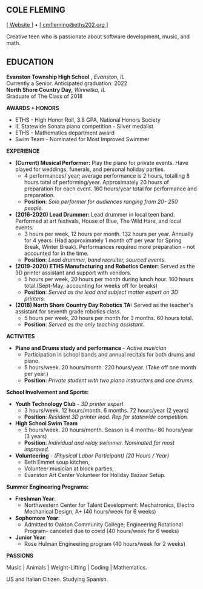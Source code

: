 ## COLE FLEMING
[[ Website ]](https://beacons.page/colefleming) • [[ cmfleming@eths202.org ]](mailto:cmfleming@eths202.org)

Creative teen who is passionate about software development, music, and math.

## EDUCATION

**Evanston Township High School** , *Evanston, IL*<br>
Currently a Senior. Anticipated graduation: 2022<br>
**North Shore Country Day,** *Winnetka, IL*<br>
Graduate of The Class of 2018<br>

**AWARDS + HONORS**

+ ETHS - High Honor Roll, 3.8 GPA, National Honors Society
+ IL Statewide Sonata piano competition - Silver medalist
+ ETHS - Mathematics department award
+ Swim Team - Nominated for Most Improved Swimmer

**EXPERIENCE**

+ **(Current) Musical Performer:** Play the piano for private events. Have played for weddings, funerals, and personal holiday parties.
  + 4 performances/ year; average performance is 2 hours, totalling 8 hours total of performing/year. Approximately 20 hours of preparation for each event. 160 hours/year total for performance and preparation.
  + **Position**: *Solo performer for audiences ranging from 20- 250 people.*
+ **(2016-2020) Lead Drummer:** Lead drummer in local teen band. Performed at art festivals, House of Blue, The Wild Hare, and local events.
  + 3 hours per week, 12 hours per month. 132 hours per year. Annually for 4 years. 
(Had approximately 1 month off per year for Spring Break, Winter Break). Performances required more preparation - not accounted for in the time.   
  + **Position**: *Lead drummer, band recruiter, sourced events.*
+ **(2019-2020) ETHS Manufacturing and Robotics Center:** Served as the 3D printer assistant and support with vendors.
  + 5 hours per week, 20 hours per month during lunch hour. 160 hours total.(Sept-May; accounting for weeks off for breaks)  
  + **Position**: *Served as the lead and subject matter expert on 3D printers.*  
+ **(2018) North Shore Country Day Robotics TA:** Served as the teacher&#39;s assistant for seventh grade robotics class.
  + 5 hours per week, 20 hours per month for 3 months. 60 hours total.  
  + **Position**: *Served as the only teaching assistant*.  

**ACTIVITES**

+ **Piano and Drums study and performance** - *Active musician*
  + Participation in school bands and annual recitals for both drums and piano.
  + 5 hours/week. 20 hours/month. 220 hours/year. (Take off one month per year.)<br>
  + **Position**: *Private student with two piano instructors and one drums.*

**School Involvement and Sports:**

+ **Youth Technology Club** - *3D printer expert*
  + 3 hours/week. 12 hours/month. 6 months. 72 hours/year (2 years)
  + **Position**: *Resident 3D printer lead. Rep for statewide competition.*
+ **High School Swim Team**
  + 5 hours/week. 20 hours/month. Season is 4 months- 80 hours/year (3 years)
  + **Position**: *Individual and relay swimmer. Nominated for most improved.*
+ **Volunteering** - *(Physical Labor Participant)* *(20 Hours / Year)*
  + Beth Emmet soup kitchen, 
  + Volunteer musician at block parties,
  + Evanston Art Center Volunteer for Holiday Bazaar Setup.

**Summer Engineering Programs:**

+ **Freshman Year**:
  + Northwestern Center for Talent Development: Mechatronics, Electro Mechanical Design, A+ (40 hours/week for 6 weeks)
+ **Sophomore Year**:
  + Admitted to Oakton Community College; Engineering Rotational Program- canceled due to covid (40 hours/week for 6 weeks)
+ **Junior Year**: 
  + Rose Hulman Engineering program (40 hours/week for 2 weeks)

**PASSIONS**

Music | Animals | Weight-Lifting | Coding | Mathematics.

US and Italian Citizen. Studying Spanish.
